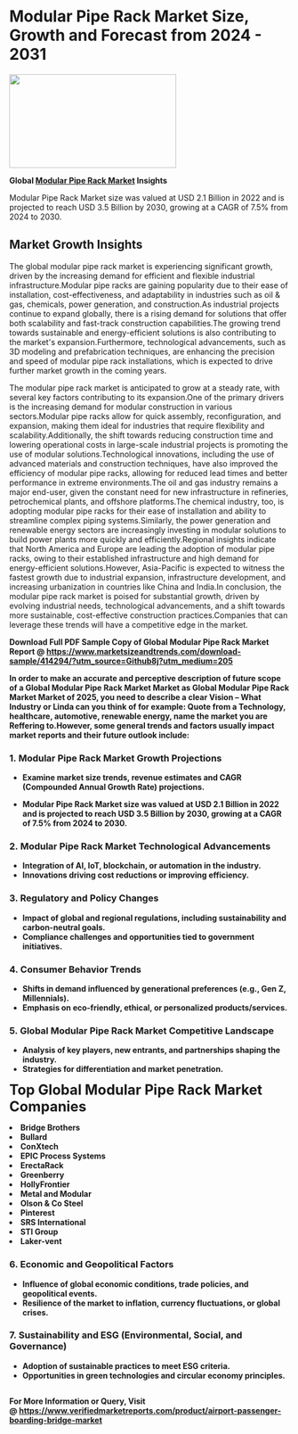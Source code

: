 <H1>Modular Pipe Rack Market Size, Growth and Forecast from 2024 - 2031</H1><img class="aligncenter size-medium wp-image-584254" src="https://thirdeyenews.in/wp-content/uploads/2024/09/Global-Market-Research-300x168.jpeg" alt="" width="300" height="168" /><p><strong>Global&nbsp;<a href="https://www.marketsizeandtrends.com/download-sample/414294/?utm_source=Github8j?utm_medium=205">Modular Pipe Rack Market</a> Insights</strong></p><p>Modular Pipe Rack Market size was valued at USD 2.1 Billion in 2022 and is projected to reach USD 3.5 Billion by 2030, growing at a CAGR of 7.5% from 2024 to 2030.</p><p><h2>Market Growth Insights</h2> <p>The global modular pipe rack market is experiencing significant growth, driven by the increasing demand for efficient and flexible industrial infrastructure.Modular pipe racks are gaining popularity due to their ease of installation, cost-effectiveness, and adaptability in industries such as oil & gas, chemicals, power generation, and construction.As industrial projects continue to expand globally, there is a rising demand for solutions that offer both scalability and fast-track construction capabilities.The growing trend towards sustainable and energy-efficient solutions is also contributing to the market's expansion.Furthermore, technological advancements, such as 3D modeling and prefabrication techniques, are enhancing the precision and speed of modular pipe rack installations, which is expected to drive further market growth in the coming years.<strong></strong> </p> <p>The modular pipe rack market is anticipated to grow at a steady rate, with several key factors contributing to its expansion.One of the primary drivers is the increasing demand for modular construction in various sectors.Modular pipe racks allow for quick assembly, reconfiguration, and expansion, making them ideal for industries that require flexibility and scalability.Additionally, the shift towards reducing construction time and lowering operational costs in large-scale industrial projects is promoting the use of modular solutions.Technological innovations, including the use of advanced materials and construction techniques, have also improved the efficiency of modular pipe racks, allowing for reduced lead times and better performance in extreme environments.The oil and gas industry remains a major end-user, given the constant need for new infrastructure in refineries, petrochemical plants, and offshore platforms.The chemical industry, too, is adopting modular pipe racks for their ease of installation and ability to streamline complex piping systems.Similarly, the power generation and renewable energy sectors are increasingly investing in modular solutions to build power plants more quickly and efficiently.Regional insights indicate that North America and Europe are leading the adoption of modular pipe racks, owing to their established infrastructure and high demand for energy-efficient solutions.However, Asia-Pacific is expected to witness the fastest growth due to industrial expansion, infrastructure development, and increasing urbanization in countries like China and India.In conclusion, the modular pipe rack market is poised for substantial growth, driven by evolving industrial needs, technological advancements, and a shift towards more sustainable, cost-effective construction practices.Companies that can leverage these trends will have a competitive edge in the market.<strong></p><p><span class=""><strong>Download Full PDF Sample Copy of Global Modular Pipe Rack Market Report</strong> @ <a href="https://www.marketsizeandtrends.com/download-sample/414294/?utm_source=Github8j?utm_medium=205" target="_blank">https://www.marketsizeandtrends.com/download-sample/414294/?utm_source=Github8j?utm_medium=205</a></span></p><p>In order to make an accurate and perceptive description of future scope of a Global&nbsp;Modular Pipe Rack Market Market as Global&nbsp;Modular Pipe Rack Market Market of 2025, you need to describe a clear Vision &ndash; What Industry or Linda can you think of for example: Quote from a Technology, healthcare, automotive, renewable energy, name the market you are Reffering to.However, some general trends and factors usually impact market reports and their future outlook include:</p><h3>1.&nbsp;<strong>Modular Pipe Rack Market Growth Projections</strong></h3><ul><li>Examine market size trends, revenue estimates and CAGR (Compounded Annual Growth Rate) projections.</li><li><p>Modular Pipe Rack Market size was valued at USD 2.1 Billion in 2022 and is projected to reach USD 3.5 Billion by 2030, growing at a CAGR of 7.5% from 2024 to 2030.</p></li></ul><h3>2.&nbsp;<strong>Modular Pipe Rack Market Technological Advancements</strong></h3><ul><li>Integration of AI, IoT, blockchain, or automation in the industry.</li><li>Innovations driving cost reductions or improving efficiency.</li></ul><h3>3.&nbsp;<strong>Regulatory and Policy Changes</strong></h3><ul><li>Impact of global and regional regulations, including sustainability and carbon-neutral goals.</li><li>Compliance challenges and opportunities tied to government initiatives.</li></ul><h3>4.&nbsp;<strong>Consumer Behavior Trends</strong></h3><ul><li>Shifts in demand influenced by generational preferences (e.g., Gen Z, Millennials).</li><li>Emphasis on eco-friendly, ethical, or personalized products/services.</li></ul><h3>5.&nbsp;<strong>Global Modular Pipe Rack Market Competitive Landscape</strong></h3><ul><li>Analysis of key players, new entrants, and partnerships shaping the industry.</li><li>Strategies for differentiation and market penetration.</li></ul><p data-pm-slice="1 1 []"><span style="color: inherit; font-family: inherit; font-size: 25px;">Top Global Modular Pipe Rack Market Companies</span></p><div class="" data-test-id=""><p><li>Bridge Brothers</li><li> Bullard</li><li> ConXtech</li><li> EPIC Process Systems</li><li> ErectaRack</li><li> Greenberry</li><li> HollyFrontier</li><li> Metal and Modular</li><li> Olson & Co Steel</li><li> Pinterest</li><li> SRS International</li><li> STI Group</li><li> Laker-vent</li></p></div><h3>6.&nbsp;<strong>Economic and Geopolitical Factors</strong></h3><ul><li>Influence of global economic conditions, trade policies, and geopolitical events.</li><li>Resilience of the market to inflation, currency fluctuations, or global crises.</li></ul><h3>7.&nbsp;<strong>Sustainability and ESG (Environmental, Social, and Governance)</strong></h3><ul><li>Adoption of sustainable practices to meet ESG criteria.</li><li>Opportunities in green technologies and circular economy principles.</li></ul><h2><strong style="font-size: 14px;">For More Information or Query, Visit @&nbsp;</strong><a style="background-color: #ffffff; font-size: 14px;" href="https://www.marketsizeandtrends.com/report/modular-pipe-rack-market/" target="_blank">https://www.verifiedmarketreports.com/product/airport-passenger-boarding-bridge-market</a></h2>